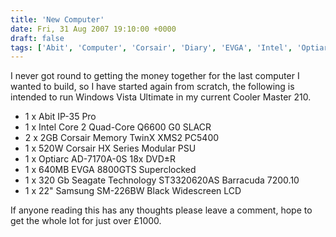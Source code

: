 ```yaml
---
title: 'New Computer'
date: Fri, 31 Aug 2007 19:10:00 +0000
draft: false
tags: ['Abit', 'Computer', 'Corsair', 'Diary', 'EVGA', 'Intel', 'Optiarc', 'Samsung', 'Seagate', 'Vista']
---
```


I never got round to getting the money together for the last computer I wanted to build, so I have started again from scratch, the following is intended to run Windows Vista Ultimate in my current Cooler Master 210.

*   1 x Abit IP-35 Pro
*   1 x Intel Core 2 Quad-Core Q6600 G0 SLACR
*   2 x 2GB Corsair Memory TwinX XMS2 PC5400
*   1 x 520W Corsair HX Series Modular PSU
*   1 x Optiarc AD-7170A-0S 18x DVD±R
*   1 x 640MB EVGA 8800GTS Superclocked 
*   1 x 320 Gb Seagate Technology ST3320620AS Barracuda 7200.10
*   1 x 22" Samsung SM-226BW Black Widescreen LCD

If anyone reading this has any thoughts please leave a comment, hope to get the whole lot for just over £1000.